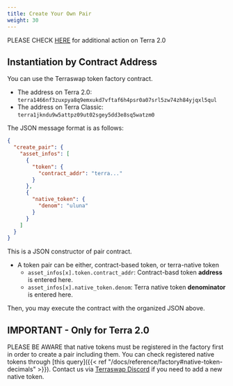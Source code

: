 ```yaml
---
title: Create Your Own Pair
weight: 30
---
```


PLEASE CHECK [HERE](#important---only-for-terra-20) for additional action on Terra 2.0

## Instantiation by Contract Address

You can use the Terraswap token factory contract.
- The address on Terra 2.0: `terra1466nf3zuxpya8q9emxukd7vftaf6h4psr0a07srl5zw74zh84yjqxl5qul`
- The address on Terra Classic: `terra1jkndu9w5attpz09ut02sgey5dd3e8sq5watzm0`

The JSON message format is as follows:

```json
{
  "create_pair": {
    "asset_infos": [
      {
        "token": {
          "contract_addr": "terra..."
        }
      },
      {
        "native_token": {
          "denom": "uluna"
        }
      }
    ]
  }
}
```

This is a JSON constructor of pair contract.

- A token pair can be either, contract-based token, or terra-native token
  - `asset_infos[x].token.contract_addr`: Contract-basd token **address** is entered here.
  - `asset_infos[x].native_token.denom`: Terra native token **denominator** is entered here.

Then, you may execute the contract with the organized JSON above.

## IMPORTANT - Only for Terra 2.0

PLEASE BE AWARE that native tokens must be registered in the factory first in order to create a pair including them. You can check registered native tokens through [this query]({{< ref "/docs/reference/factory#native-token-decimals" >}}). Contact us via [Terraswap Discord](https://discord.gg/XERFR8dCWv) if you need to add a new native token.
